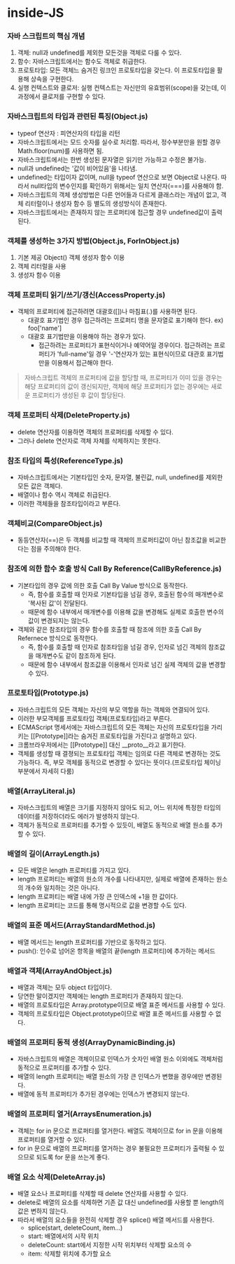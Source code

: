 # inside-JS

### 자바 스크립트의 핵심 개념
1. 객체: null과 undefined를 제외한 모든것을 객체로 다룰 수 있다.
2. 함수: 자바스크립트에서는 함수도 객체로 취급한다.
3. 프로토타입: 모든 객체느 숨겨진 링크인 프로토타입을 갖는다. 이 프로토타입을 활용해 상속을 구현한다.
4. 실행 컨텍스트와 클로저: 실행 컨텍스트는 자신만의 유효범위(scope)을 갖는데, 이 과정에서 클로저를 구현할 수 있다.

### 자바스크립트의 타입과 관련된 특징(Object.js)
* typeof 연산자 : 피연산자의 타입을 리턴
* 자바스크립트에서는 모드 숫자를 실수로 처리함. 따라서, 정수부분만을 원할 경우 Math.floor(num)를 사용하면 됨.
* 자바스크립트에서는 한번 생성된 문자열은 읽기만 가능하고 수정은 불가능.
* null과 undefined는 '값이 비어있음'을 나타냄.
* undefined는 타입이자 값이며, null을 typeof 연산으로 보면 Object로 나온다. 따라서 null타입의 변수인지를 확인하기 위해서는 일치 연산자(===)를 사용해야 함.
* 자바스크립트의 객체 생성방법은 다른 언어들과 다르게 클래스라는 개념이 없고, 객체 리터럴이나 생성자 함수 등 별도의 생성방식이 존재한다.
* 자바스크립트에서는 존재하지 않는 프로퍼티에 접근할 경우 undefined값이 출력된다.


### 객체를 생성하는 3가지 방법(Object.js, ForInObject.js)
1. 기본 제공 Object() 객체 생성자 함수 이용
2. 객체 리터럴을 사용
3. 생성자 함수 이용

### 객체 프로퍼티 읽기/쓰기/갱신(AccessProperty.js)
* 객체의 프로퍼티에 접근하려면 대괄호([])나 마침표(.)를 사용하면 된다.
  - 대괄호 표기법인 경우 접근하려는 프로퍼티 명을 문자열로 표기해야 한다. ex) foo['name']
  - 대괄호 표기법만을 이용해야 하는 경우가 있다.
    + 접근하려는 프로퍼티가 표현식이거나 예약어일 경우이다. 접근하려는 프로퍼티가 'full-name'일 경우 '-'연산자가 있는 표현식이므로 대관호 표기법만을 이용해서 접근해야 한다.
> 자바스크립트 객체의 프로퍼티에 값을 할당할 때, 프로퍼티가 이미 있을 경우는 해당 프로퍼티의 값이 갱신되지만, 객체에 해당 프로퍼티가 없는 경우에는 새로운 프로퍼티가 생성된 후 값이 할당된다.

### 객체 프로퍼티 삭제(DeleteProperty.js)
* delete 연산자를 이용하면 객체의 프로퍼티를 삭제할 수 있다.
* 그러나 delete 연산자로 객체 자체를 삭제하지는 못한다.

### 참조 타입의 특성(ReferenceType.js)
* 자바스크립트에서는 기본타입인 숫자, 문자열, 불린값, null, undefined를 제외한 모든 값은 객체다.
* 배열이나 함수 역시 객체로 취급된다.
* 이러한 객체들을 참조타입이라고 부른다.


### 객체비교(CompareObject.js)
* 동등연산자(==)은 두 객체를 비교할 때 객체의 프로퍼티값이 아닌 참조값을 비교한다는 점을 주의해야 한다.

### 참조에 의한 함수 호출 방식 Call By Reference(CallByReference.js)
* 기본타입의 경우 값에 의한 호출 Call By Value 방식으로 동작한다.
  - 즉, 함수를 호출할 때 인자로 기본타입을 넘길 경우, 호출된 함수의 매개변수로 '복사된 값'이 전달된다.
  - 때문에 함수 내부에서 매개변수를 이용해 값을 변경해도 실제로 호출한 변수의 값이 변경되지는 않는다.
* 객체와 같은 참조타입의 경우 함수를 호출할 때 참조에 의한 호출 Call By Refernece 방식으로 동작한다.
  - 즉, 함수를 호출할 때 인자로 참조타임을 넘길 경우, 인자로 넘긴 객체의 참조값을 매개변수도 같이 참조하게 된다. 
  - 때문에 함수 내부에서 참조값을 이용해서 인자로 넘긴 실제 객체의 값을 변경할 수 있다.

### 프로토타입(Prototype.js)
* 자바스크립트의 모든 객체는 자신의 부모 역할을 하는 객체와 연결되어 있다.
* 이러한 부모객체를 프로토타입 객체(프로토타입)라고 부른다.
* ECMAScript 명세서에는 자바스크립트의 모든 객체는 자신의 프로토타입을 가리키는 [[Prototype]]라는 숨겨진 프로토타입을 가진다고 설명하고 있다.
* 크롬브라우저에서는 [[Prototype]] 대신 __proto__라고 표기한다.
* 객체를 생성할 때 결졍되는 프로토타입 객체는 임의로 다른 객체로 변경하는 것도 가능하다. 즉, 부모 객체를 동적으로 변경할 수 있다는 뜻이다.(프로토타입 체이닝 부분에서 자세히 다룸)

### 배열(ArrayLiteral.js)
* 자바스크립트의 배열은 크기를 지정하지 않아도 되고, 어느 위치에 특정한 타입의 데이터를 저장하더라도 에러가 발생하지 않는다.
* 객체가 동적으로 프로퍼티를 추가할 수 있듯이, 배열도 동적으로 배열 원소를 추가 할 수 있다.

### 배열의 길이(ArrayLength.js)
* 모든 배열은 length 프로퍼티를 가지고 있다.
* length 프로퍼티는 배열의 원소의 개수를 나타내지만, 실제로 배열에 존재하는 원소의 개수와 일치하는 것은 아니다.
* length 프로퍼티는 배열 내에 가장 큰 인덱스에 +1을 한 값이다.
* length 프로퍼티는 코드를 통해 명시적으로 값을 변경할 수도 있다.

### 배열의 표준 메서드(ArrayStandardMethod.js)
* 배열 메서드는 length 프로퍼티를 기반으로 동작하고 있다.
* push(): 인수로 넘어온 항목을 배열의 끝(length 프로퍼티)에 추가하는 메서드

### 배열과 객체(ArrayAndObject.js)
* 배열과 객체는 모두 object 타입이다.
* 당연한 말이겠지만 객체에는 length 프로퍼티가 존재하지 않는다.
* 배열의 프로토타입은 Array.prototype이므로 배열 표준 메서드를 사용할 수 있다.
* 객체의 프로토타입은 Object.prototype이므로 배열 표준 메서드를 사용할 수 없다.

### 배열의 프로퍼티 동적 생성(ArrayDynamicBinding.js)
* 자바스크립트의 배열은 객체이므로 인덱스가 숫자인 배열 원소 이외에도 객체처럼 동적으로 프로퍼티를 추가할 수 있다.
* 배열의 length 프로퍼티는 배열 원소의 가장 큰 인덱스가 변했을 경우에만 변경된다.
* 배열에 동적 프로퍼티가 추가된 경우에는 인덱스가 변경되지 않는다.

### 배열의 프로퍼티 열거(ArraysEnumeration.js)
* 객체는 for in 문으로 프로퍼티를 열거한다. 배열도 객체이므로 for in 문을 이용해 프로퍼티를 열거할 수 있다.
* for in 문으로 배열의 프로퍼티를 열거하는 경우 불필요한 프로퍼티가 출력될 수 있으므로 되도록 for 문을 쓰는게 좋다.

### 배열 요소 삭제(DeleteArray.js)
* 배열 요소나 프로퍼티를 삭제할 때 delete 연산자를 사용할 수 있다.
* delete로 배열의 요소를 삭제하면 기존 값 대신 undefined를 사용할 뿐 length의 값은 변하지 않는다.
* 따라서 배열의 요소들을 완전히 삭제할 경우 splice() 배열 메서드를 사용한다.
  - splice(start, deleteCount, item...)
  - start: 배열에서의 시작 위치
  - deleteCount: start에서 지정한 시작 위치부터 삭제할 요소의 수
  - item: 삭제할 위치에 추가할 요소